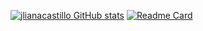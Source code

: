 [![jlianacastillo GitHub stats](https://github-readme-stats.vercel.app/api?username=jlianacastillo)](https://github.com/jlianacastillo/github-readme-stats)
[![Readme Card](https://github-readme-stats.vercel.app/api/pin/?username=jlianacastillo&repo=github-readme-stats)](https://github.com/jlianacastillo/github-readme-stats)
